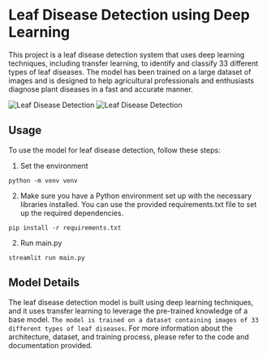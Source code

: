 # Leaf Disease Detection using Deep Learning

This project is a leaf disease detection system that uses deep learning techniques, including transfer learning, to identify and classify 33 different types of leaf diseases. The model has been trained on a large dataset of images and is designed to help agricultural professionals and enthusiasts diagnose plant diseases in a fast and accurate manner.

![Leaf Disease Detection](leaf-diseases-detect/Media/disease-detecctipn.webp)
![Leaf Disease Detection](leaf-diseases-detect/Media/DanLeaf2.jpg)
## Usage

To use the model for leaf disease detection, follow these steps:
1. Set the environment
```
python -m venv venv
```
2. Make sure you have a Python environment set up with the necessary libraries installed. You can use the provided requirements.txt file to set up the required dependencies.

```
pip install -r requirements.txt
```

2. Run main.py

```
streamlit run main.py 
```

## Model Details
The leaf disease detection model is built using deep learning techniques, and it uses transfer learning to leverage the pre-trained knowledge of a base model. `The model is trained on a dataset containing images of 33 different types of leaf diseases`. For more information about the architecture, dataset, and training process, please refer to the code and documentation provided.

